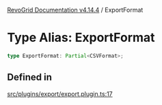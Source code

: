 [RevoGrid Documentation v4.14.4](README.md) / ExportFormat

# Type Alias: ExportFormat

```ts
type ExportFormat: Partial<CSVFormat>;
```

## Defined in

[src/plugins/export/export.plugin.ts:17](https://github.com/revolist/revogrid/blob/a32d3a869ff2d770043cd2738815e885c8f5d1a9/src/plugins/export/export.plugin.ts#L17)
